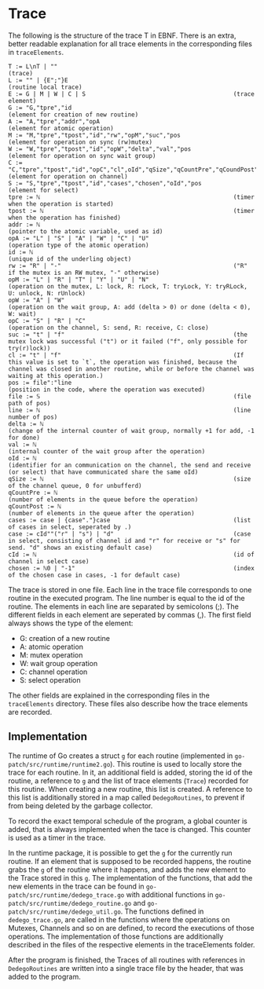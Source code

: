 # Trace

The following is the structure of the trace T in EBNF. There is an extra, 
better readable
explanation for all trace elements in the corresponding files in `traceElements`. 
```
T := L\nT | ""                                                  (trace)
L := "" | {E";"}E                                               (routine local trace)
E := G | M | W | C | S                                          (trace element)
G := "G,"tpre","id                                              (element for creation of new routine)
A := "A,"tpre","addr","opA                                      (element for atomic operation)
M := "M,"tpre","tpost","id","rw","opM","suc","pos               (element for operation on sync (rw)mutex)
W := "W,"tpre","tpost","id","opW","delta","val","pos            (element for operation on sync wait group)
C := "C,"tpre","tpost","id","opC","cl",oId","qSize","qCountPre","qCoundPost","pos             (element for operation on channel)
S := "S,"tpre","tpost","id","cases","chosen","oId","pos         (element for select)
tpre := ℕ                                                       (timer when the operation is started)
tpost := ℕ                                                      (timer when the operation has finished)
addr := ℕ                                                       (pointer to the atomic variable, used as id)
opA := "L" | "S" | "A" | "W" | "C" | "U"                        (operation type of the atomic operation)
id := ℕ                                                         (unique id of the underling object)
rw := "R" | "-"                                                 ("R" if the mutex is an RW mutex, "-" otherwise)
opM := "L" | "R" | "T" | "Y" | "U" | "N"                        (operation on the mutex, L: lock, R: rLock, T: tryLock, Y: tryRLock, U: unlock, N: rUnlock)
opW := "A" | "W"                                                (operation on the wait group, A: add (delta > 0) or done (delta < 0), W: wait)
opC := "S" | "R" | "C"                                          (operation on the channel, S: send, R: receive, C: close)
suc := "t" | "f"                                                (the mutex lock was successful ("t") or it failed ("f", only possible for try(r)lock))
cl := "t" | "f"                                                 (If this value is set to `t`, the operation was finished, because the channel was closed in another routine, while or before the channel was waiting at this operation.)
pos := file":"line                                              (position in the code, where the operation was executed)
file := 𝕊                                                       (file path of pos)
line := ℕ                                                       (line number of pos)
delta := ℕ                                                      (change of the internal counter of wait group, normally +1 for add, -1 for done)
val := ℕ                                                        (internal counter of the wait group after the operation)
oId := ℕ                                                        (identifier for an communication on the channel, the send and receive (or select) that have communicated share the same oId)
qSize := ℕ                                                      (size of the channel queue, 0 for unbufferd)
qCountPre := ℕ                                                  (number of elements in the queue before the operation)
qCountPost := ℕ                                                 (number of elements in the queue after the operation)
cases := case | {case"."}case                                   (list of cases in select, seperated by .)
case := cId""("r" | "s") | "d"                                  (case in select, consisting of channel id and "r" for receive or "s" for send. "d" shows an existing default case)  
cId := ℕ                                                        (id of channel in select case)
chosen := ℕ0 | "-1"                                             (index of the chosen case in cases, -1 for default case)    
```

The trace is stored in one file. Each line in the trace file corresponds to one 
routine in the executed program. The line number is equal to the id of the routine.
The elements in each line are separated by 
semicolons (;). The different fields in each element are seperated by 
commas (,). The first field always shows the type of the element:

- G: creation of a new routine
- A: atomic operation
- M: mutex operation
- W: wait group operation
- C: channel operation
- S: select operation

The other fields are explained in the corresponding files in the `traceElements` directory.
These files also describe how the trace elements are recorded.

## Implementation
The runtime of Go creates a struct `g` for each routine (implemented in `go-patch/src/runtime/runtime2.go`). This routine is used to locally store the trace for each routine. 
In it, an additional field is added, storing the id of the routine, a reference to `g` and the list of trace elements (`Trace`) recorded for this routine. When creating a new routine, this list is created. A reference to this list is additionally stored in a map called `DedegoRoutines`, to prevent if from being deleted by the garbage collector.

To record the exact temporal schedule of the program, a global counter is added, 
that is always implemented when the tace is changed. This counter is used as 
a timer in the trace.

In the runtime package, it is possible to get the `g` for the currently run routine. If an element that is supposed to be recorded happens, the routine grabs the `g` of the routine where it happens, and adds the new element to the Trace stored in this `g`. The implementation of the functions, that add the new elements in the trace can be found in `go-patch/src/runtime/dedego_trace.go` with additional functions in `go-patch/src/runtime/dedego_routine.go` and `go-patch/src/runtime/dedego_util.go`. The functions defined in `dedego_trace.go`, are called in the functions where the operations on Mutexes, Channels and so on are defined, to record the executions of those operations. The implementation of those functions are additionally described in the files of the respective elements in the traceElements folder.

After the program is finished, the Traces of all routines with references in `DedegoRoutines` are written into a single trace file by the header, that was 
added to the program.